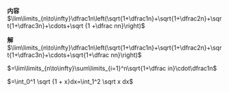 **内容**
$\lim\limits_{n\to\infty}\dfrac1n\left(\sqrt{1+\dfrac1n}+\sqrt{1+\dfrac2n}+\sqrt{1+\dfrac3n}+\cdots+\sqrt {1 +\dfrac nn}\right)$

**解**
$\lim\limits_{n\to\infty}\dfrac1n\left(\sqrt{1+\dfrac1n}+\sqrt{1+\dfrac2n}+\sqrt{1+\dfrac3n}+\cdots+\sqrt{1+\dfrac nn}\right)$

$=\lim\limits_{n\to\infty}\sum\limits_{i=1}^n\sqrt{1+\dfrac in}\cdot\dfrac1n$

$=\int_0^1 \sqrt {1 + x}dx=\int_1^2 \sqrt x dx$
